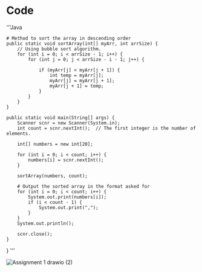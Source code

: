 # Code

'''Java

    # Method to sort the array in descending order
    public static void sortArray(int[] myArr, int arrSize) {
        // Using bubble sort algorithm.
        for (int i = 0; i < arrSize - 1; i++) {
            for (int j = 0; j < arrSize - i - 1; j++) {
            
                if (myArr[j] < myArr[j + 1]) {
                    int temp = myArr[j];
                    myArr[j] = myArr[j + 1];
                    myArr[j + 1] = temp;
                }
            }
        }
    }
    
    public static void main(String[] args) {
        Scanner scnr = new Scanner(System.in);
        int count = scnr.nextInt();  // The first integer is the number of elements.
        
        int[] numbers = new int[20];
  
        for (int i = 0; i < count; i++) {
            numbers[i] = scnr.nextInt();
        }
    
        sortArray(numbers, count);
        
        # Output the sorted array in the format asked for
        for (int i = 0; i < count; i++) {
            System.out.print(numbers[i]);
            if (i < count - 1) {
                System.out.print(",");
            }
        }
        System.out.println();
        
        scnr.close();
    }
}
'''

![Assignment 1 drawio (2)](https://github.com/user-attachments/assets/7c561f4b-5950-442b-8a3b-980b1c552b64)
